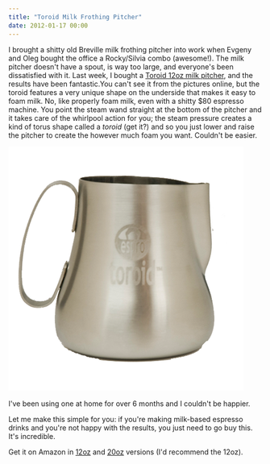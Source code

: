 ```yaml
---
title: "Toroid Milk Frothing Pitcher"
date: 2012-01-17 00:00
---
```


I brought a shitty old Breville milk frothing pitcher into work when Evgeny and Oleg bought the office a Rocky/Silvia combo (awesome!). The milk pitcher doesn't have a spout, is way too large, and everyone's been dissatisfied with it. Last week, I bought a [Toroid 12oz milk pitcher](http://www.amazon.com/gp/product/B0054SCEZC/ref=as_li_ss_tl?ie=UTF8&tag=ashfur-20&linkCode=as2&camp=1789&creative=390957&creativeASIN=B0054SCEZC), and the results have been fantastic.<!--more-->You can't see it from the pictures online, but the toroid features a very unique shape on the underside that makes it easy to foam milk. No, like properly foam milk, even with a shitty $80 espresso machine. You point the steam wand straight at the bottom of the pitcher and it takes care of the whirlpool action for you; the steam pressure creates a kind of torus shape called a _toroid&nbsp;_(get it?) and so you just lower and raise the pitcher to create the however much foam you want. Couldn't be easier.

 ![](/img/import/blog/2012/01/toroid-milk-frothing-pitcher/A77E4179C0ED44BF9097D0B104462883.png)

I've been using one at home for over 6 months and I couldn't be happier.

Let me make this simple for you: if you're making milk-based espresso drinks and you're not happy with the results, you just need to go buy this. It's incredible.

Get it on Amazon in [12oz](http://www.amazon.com/gp/product/B0054SCEZC/ref=as_li_ss_tl?ie=UTF8&tag=ashfur-20&linkCode=as2&camp=1789&creative=390957&creativeASIN=B0054SCEZC) and [20oz](http://www.amazon.com/gp/product/B005LDZFEW/ref=as_li_ss_tl?ie=UTF8&tag=ashfur-20&linkCode=as2&camp=1789&creative=390957&creativeASIN=B005LDZFEW) versions (I'd recommend the 12oz).

<!-- more -->
